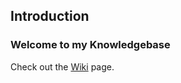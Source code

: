 ## Introduction
### Welcome to my Knowledgebase

Check out the [Wiki](https://github.com/jseger/knowledge/wiki) page.
